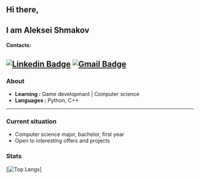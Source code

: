 ## Hi there,
## I am Aleksei Shmakov

#### Contacts:
[![Linkedin Badge](https://img.shields.io/badge/-Aleksei_Shmakov-blue?style=flat-square&logo=Linkedin&logoColor=white&link=https://www.linkedin.com/in/aleksei-shmakov-a8b6a5294//)](https://www.linkedin.com/in/aleksei-shmakov-a8b6a5294) 
[![Gmail Badge](https://img.shields.io/badge/-shmakovalexey91@gmail.com-c14438?style=flat-square&logo=Gmail&logoColor=white&link=mailto:shmakovalexey91@gmail.com)](mailto:shmakovalexey91@gmail.com)
---------------------------------------------------------------------------------------------------------------------------------------------------------------------------------
### About

-  **Learning :** Game developmant | Computer science
-  **Languages :** Python, C++

---------------------------------------------------------------------------------------------------------------------------------------------------------------------------------

### Current situation

- Computer science major, bachelor, first year
- Open to interesting offers and projects


### Stats
[![Top Langs](https://github-readme-stats.vercel.app/api/top-langs/?username=Str4ch)]
